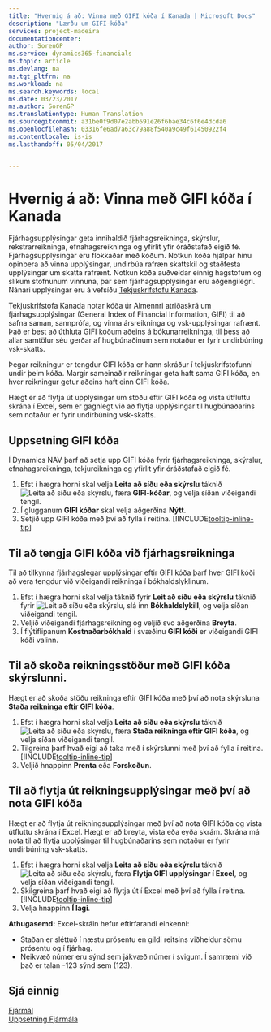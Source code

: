 ```yaml
---
title: "Hvernig á að: Vinna með GIFI kóða í Kanada | Microsoft Docs"
description: "Lærðu um GIFI-kóða"
services: project-madeira
documentationcenter: 
author: SorenGP
ms.service: dynamics365-financials
ms.topic: article
ms.devlang: na
ms.tgt_pltfrm: na
ms.workload: na
ms.search.keywords: local
ms.date: 03/23/2017
ms.author: SorenGP
ms.translationtype: Human Translation
ms.sourcegitcommit: a31be0f9d07e2abb591e26f6bae34c6f6e4dcda6
ms.openlocfilehash: 03316fe6ad7a63c79a88f540a9c49f61450922f4
ms.contentlocale: is-is
ms.lasthandoff: 05/04/2017


---
```

# <a name="how-to-work-with-gifi-codes-in-canada"></a>Hvernig á að: Vinna með GIFI kóða í Kanada
Fjárhagsupplýsingar geta innihaldið fjárhagsreikninga, skýrslur, rekstrarreikninga, efnahagsreikninga og yfirlit yfir óráðstafað eigið fé. Fjárhagsupplýsingar eru flokkaðar með kóðum. Notkun kóða hjálpar hinu opinbera að vinna upplýsingar, undirbúa rafræn skattskil og staðfesta upplýsingar um skatta rafrænt. Notkun kóða auðveldar einnig hagstofum og slíkum stofnunum vinnuna, þar sem fjárhagsupplýsingar eru aðgengilegri. Nánari upplýsingar eru á vefsíðu [Tekjuskrifstofu Kanada](http://www.cra-arc.gc.ca/).

Tekjuskrifstofa Kanada notar kóða úr Almennri atriðaskrá um fjárhagsupplýsingar (General Index of Financial Information, GIFI) til að safna saman, sannprófa, og vinna ársreikninga og vsk-upplýsingar rafrænt. Það er best að úthluta GIFI kóðum aðeins á bókunarreikninga, til þess að allar samtölur séu gerðar af hugbúnaðinum sem notaður er fyrir undirbúning vsk-skatts.

Þegar reikningur er tengdur GIFI kóða er hann skráður í tekjuskrifstofunni undir þeim kóða. Margir sameinaðir reikningar geta haft sama GIFI kóða, en hver reikningur getur aðeins haft einn GIFI kóða.

Hægt er að flytja út upplýsingar um stöðu eftir GIFI kóða og vista útfluttu skrána í Excel, sem er gagnlegt við að flytja upplýsingar til hugbúnaðarins sem notaður er fyrir undirbúning vsk-skatts.

## <a name="to-set-up-gifi-codes"></a>Uppsetning GIFI kóða
Í Dynamics NAV þarf að setja upp GIFI kóða fyrir fjárhagsreikninga, skýrslur, efnahagsreikninga, tekjureikninga og yfirlit yfir óráðstafað eigið fé.

1. Efst í hægra horni skal velja **Leita að síðu eða skýrslu** táknið ![Leita að síðu eða skýrslu](media/ui-search/search_small.png "Leita að síðu eða skýrslu táknið"), færa **GIFI-kóðar**, og velja síðan viðeigandi tengil.
2. Í glugganum **GIFI kóðar** skal velja aðgerðina **Nýtt**.
3. Setjið upp GIFI kóða með því að fylla í reitina. [!INCLUDE[tooltip-inline-tip](includes/tooltip-inline-tip_md.md)]

## <a name="to-associate-gifi-codes-with-gl-accounts"></a>Til að tengja GIFI kóða við fjárhagsreikninga
Til að tilkynna fjárhagslegar upplýsingar eftir GIFI kóða þarf hver GIFI kóði að vera tengdur við viðeigandi reikninga í bókhaldslyklinum.

1. Efst í hægra horni skal velja táknið fyrir **Leit að síðu eða skýrslu** táknið fyrir ![Leit að síðu eða skýrslu](media/ui-search/search_small.png "táknið fyrir Leit að síðu eða skýrslu táknið"), slá inn **Bókhaldslykill**, og velja síðan viðeigandi tengil.
2. Veljið viðeigandi fjárhagsreikning og veljið svo aðgerðina **Breyta**.
3. Í flýtiflipanum **Kostnaðarbókhald** í svæðinu **GIFI kóði** er viðeigandi GIFI kóði valinn.

## <a name="to-view-account-balances-using-the-gifi-code-report"></a>Til að skoða reikningsstöður með GIFI kóða skýrslunni.
Hægt er að skoða stöðu reikninga eftir GIFI kóða með því að nota skýrsluna **Staða reikninga eftir GIFI kóða**.

1. Efst í hægra horni skal velja **Leita að síðu eða skýrslu** táknið ![Leita að síðu eða skýrslu](media/ui-search/search_small.png "Leita að síðu eða skýrslu táknið"), færa **Staða reikninga eftir GIFI kóða**, og velja síðan viðeigandi tengil.
2. Tilgreina þarf hvað eigi að taka með í skýrslunni með því að fylla í reitina. [!INCLUDE[tooltip-inline-tip](includes/tooltip-inline-tip_md.md)]
3. Veljið hnappinn **Prenta** eða **Forskoðun**.

## <a name="to-export-balance-information-using-gifi-codes"></a>Til að flytja út reikningsupplýsingar með því að nota GIFI kóða
Hægt er að flytja út reikningsupplýsingar með því að nota GIFI kóða og vista útfluttu skrána í Excel. Hægt er að breyta, vista eða eyða skrám. Skrána má nota til að flytja upplýsingar til hugbúnaðarins sem notaður er fyrir undirbúning vsk-skatts.

1. Efst í hægra horni skal velja **Leita að síðu eða skýrslu** táknið ![Leita að síðu eða skýrslu](media/ui-search/search_small.png "Leita að síðu eða skýrslu táknið"), færa **Flytja GIFI upplýsingar í Excel**, og velja síðan viðeigandi tengil.
2. Skilgreina þarf hvað eigi að flytja út í Excel með því að fylla í reitina. [!INCLUDE[tooltip-inline-tip](includes/tooltip-inline-tip_md.md)]
3. Velja hnappinn **Í lagi**.

**Athugasemd:** Excel-skráin hefur eftirfarandi einkenni:

* Staðan er sléttuð í næstu prósentu en gildi reitsins viðheldur sömu prósentu og í fjárhag.
* Neikvæð númer eru sýnd sem jákvæð númer í svigum. Í samræmi við það er talan -123 sýnd sem (123).

## <a name="see-also"></a>Sjá einnig
[Fjármál](finance.md)   
[Uppsetning Fjármála](finance-setup-finance.md)

